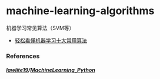 # machine-learning-algorithms
机器学习常见算法（SVM等）


* [轻松看懂机器学习十大常用算法](https://www.jianshu.com/p/8eaa924ad39e)



### References

##### [lawlite19](https://github.com/lawlite19)/**[MachineLearning_Python](https://github.com/lawlite19/MachineLearning_Python)**
















